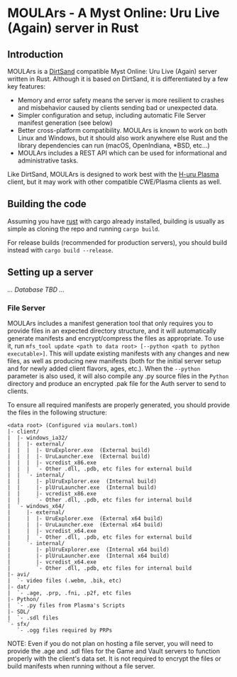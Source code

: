 # MOULArs - A Myst Online: Uru Live (Again) server in Rust

## Introduction
MOULArs is a [DirtSand](https://github.com/H-uru/dirtsand) compatible Myst
Online: Uru Live (Again) server written in Rust.  Although it is based on
DirtSand, it is differentiated by a few key features:
* Memory and error safety means the server is more resilient to crashes and 
  misbehavior caused by clients sending bad or unexpected data.
* Simpler configuration and setup, including automatic File Server manifest
  generation (see below)
* Better cross-platform compatibility.  MOULArs is known to work on both
  Linux and Windows, but it should also work anywhere else Rust and the
  library dependencies can run (macOS, OpenIndiana, *BSD, etc...)
* MOULArs includes a REST API which can be used for informational and
  administrative tasks.

Like DirtSand, MOULArs is designed to work best with the
[H-uru Plasma](https://github.com/H-uru/Plasma) client, but it may work
with other compatible CWE/Plasma clients as well.

## Building the code
Assuming you have [rust](https://www.rust-lang.org/) with cargo already
installed, building is usually as simple as cloning the repo and running
`cargo build`.

For release builds (recommended for production servers), you should build
instead with `cargo build --release`.

## Setting up a server
*... Database TBD ...*

### File Server
MOULArs includes a manifest generation tool that only requires you to provide
files in an expected directory structure, and it will automatically generate
manifests and encrypt/compress the files as appropriate.  To use it, run
`mfs_tool update <path to data root> [--python <path to python executable>]`.
This will update existing manifests with any changes and new files, as well as
producing new manifests (both for the initial server setup and for newly added
client flavors, ages, etc.).  When the `--python` parameter is also used, it
will also compile any .py source files in the `Python` directory and produce
an encrypted .pak file for the Auth server to send to clients.

To ensure all required manifests are properly generated, you should provide
the files in the following structure:

```
<data root> (Configured via moulars.toml)
|- client/
|  |- windows_ia32/
|  |  |- external/
|  |  |  |- UruExplorer.exe  (External build)
|  |  |  |- UruLauncher.exe  (External build)
|  |  |  |- vcredist_x86.exe
|  |  |  `- Other .dll, .pdb, etc files for external build
|  |  `- internal/
|  |     |- plUruExplorer.exe  (Internal build)
|  |     |- plUruLauncher.exe  (Internal build)
|  |     |- vcredist_x86.exe
|  |     `- Other .dll, .pdb, etc files for internal build
|  `- windows_x64/
|     |- external/
|     |  |- UruExplorer.exe  (External x64 build)
|     |  |- UruLauncher.exe  (External x64 build)
|     |  |- vcredist_x64.exe
|     |  `- Other .dll, .pdb, etc files for external build
|     `- internal/
|        |- plUruExplorer.exe  (Internal x64 build)
|        |- plUruLauncher.exe  (Internal x64 build)
|        |- vcredist_x64.exe
|        `- Other .dll, .pdb, etc files for internal build
|- avi/
|  `- video files (.webm, .bik, etc)
|- dat/
|  `- .age, .prp, .fni, .p2f, etc files
|- Python/
|  `- .py files from Plasma's Scripts
|- SDL/
|  `- .sdl files
`- sfx/
   `- .ogg files required by PRPs
```

NOTE: Even if you do not plan on hosting a file server, you will need to
provide the .age and .sdl files for the Game and Vault servers to function
properly with the client's data set.  It is not required to encrypt the files
or build manifests when running without a file server.
